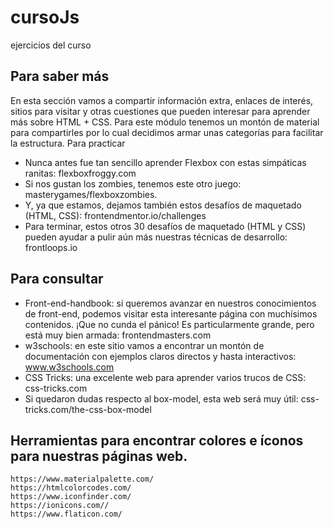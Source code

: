 # cursoJs
ejercicios del curso

## Para saber más

En esta sección vamos a compartir información extra, enlaces de interés, sitios para visitar y otras cuestiones que pueden interesar para aprender más sobre HTML + CSS. Para este módulo tenemos un montón de material para compartirles por lo cual decidimos armar unas categorías para facilitar la estructura.
Para practicar

  * Nunca antes fue tan sencillo aprender Flexbox con estas simpáticas ranitas: flexboxfroggy.com
  * Si nos gustan los zombies, tenemos este otro juego: masterygames/flexboxzombies.
  * Y, ya que estamos, dejamos también estos desafíos de maquetado (HTML, CSS): frontendmentor.io/challenges
  * Para terminar, estos otros 30 desafíos de maquetado (HTML y CSS) pueden ayudar a pulir aún más nuestras técnicas de desarrollo: frontloops.io

## Para consultar

  * Front-end-handbook: si queremos avanzar en nuestros conocimientos de front-end, podemos visitar esta interesante página con muchísimos contenidos. ¡Que no cunda el pánico! Es particularmente grande, pero está muy bien armada: frontendmasters.com
  * w3schools: en este sitio vamos a encontrar un montón de documentación con ejemplos claros directos y hasta interactivos: www.w3schools.com
  * CSS Tricks: una excelente web para aprender varios trucos de CSS: css-tricks.com
  * Si quedaron dudas respecto al box-model, esta web será muy útil: css-tricks.com/the-css-box-model

## Herramientas para encontrar colores e íconos para nuestras páginas web.

    https://www.materialpalette.com/
    https://htmlcolorcodes.com/
    https://www.iconfinder.com/
    https://ionicons.com//
    https://www.flaticon.com/


